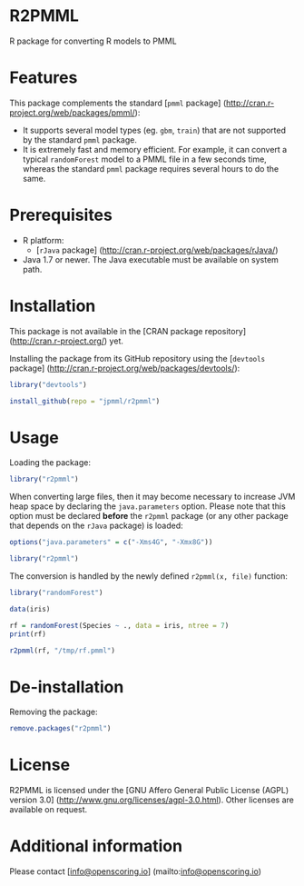 R2PMML
======

R package for converting R models to PMML

# Features #

This package complements the standard [`pmml` package] (http://cran.r-project.org/web/packages/pmml/):

* It supports several model types (eg. `gbm`, `train`) that are not supported by the standard `pmml` package.
* It is extremely fast and memory efficient. For example, it can convert a typical `randomForest` model to a PMML file in a few seconds time, whereas the standard `pmml` package requires several hours to do the same.

# Prerequisites #

* R platform:
  * [`rJava` package] (http://cran.r-project.org/web/packages/rJava/)
* Java 1.7 or newer. The Java executable must be available on system path.

# Installation #

This package is not available in the [CRAN package repository] (http://cran.r-project.org/) yet.

Installing the package from its GitHub repository using the [`devtools` package] (http://cran.r-project.org/web/packages/devtools/):
```R
library("devtools")

install_github(repo = "jpmml/r2pmml")
```

# Usage #

Loading the package:
```R
library("r2pmml")
```

When converting large files, then it may become necessary to increase JVM heap space by declaring the `java.parameters` option. Please note that this option must be declared **before** the `r2pmml` package (or any other package that depends on the `rJava` package) is loaded:
```R
options("java.parameters" = c("-Xms4G", "-Xmx8G"))

library("r2pmml")
```

The conversion is handled by the newly defined `r2pmml(x, file)` function:
```R
library("randomForest")

data(iris)

rf = randomForest(Species ~ ., data = iris, ntree = 7)
print(rf)

r2pmml(rf, "/tmp/rf.pmml")
```

# De-installation #

Removing the package:
```R
remove.packages("r2pmml")
```

# License #

R2PMML is licensed under the [GNU Affero General Public License (AGPL) version 3.0] (http://www.gnu.org/licenses/agpl-3.0.html). Other licenses are available on request.

# Additional information #

Please contact [info@openscoring.io] (mailto:info@openscoring.io)
